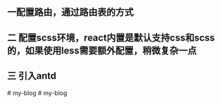 ## 一配置路由，通过路由表的方式

## 二 配置scss环境，react内置是默认支持css和scss的，如果使用less需要额外配置，稍微复杂一点

## 三   引入antd
#   m y - b l o g  
 #   m y - b l o g  
 